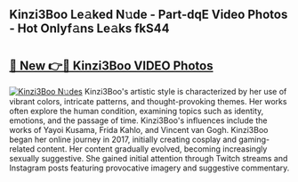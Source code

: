 ## Kinzi3Boo Le𝚊ked N𝚞de - Part-dqE Video Photos - Hot Onlyf𝚊ns Le𝚊ks fkS44

# <h2><a href="http://ac32420.deff.icu/?id=Kinzi3Boo">🔗 New 👉🔴 Kinzi3Boo VIDEO Photos</a></h2>

[![Kinzi3Boo N𝚞des](https://i.imgur.com/rIISA9y.gif)](http://ac32420.deff.icu/?id=Kinzi3Boo)
Kinzi3Boo's artistic style is characterized by her use of vibrant colors, intricate patterns, and thought-provoking themes. Her works often explore the human condition, examining topics such as identity, emotions, and the passage of time. Kinzi3Boo's influences include the works of Yayoi Kusama, Frida Kahlo, and Vincent van Gogh. Kinzi3Boo began her online journey in 2017, initially creating cosplay and gaming-related content. Her content gradually evolved, becoming increasingly sexually suggestive. She gained initial attention through Twitch streams and Instagram posts featuring provocative imagery and suggestive commentary.

